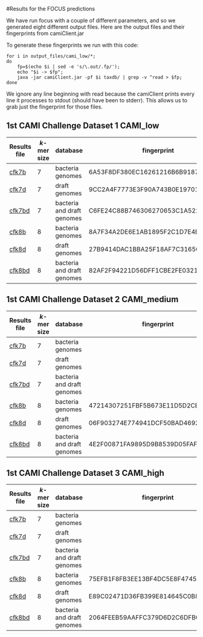 #Results for the FOCUS predictions

We have run focus with a couple of different parameters, and so we generated eight different output files. Here are the output files and their fingerprints from camiClient.jar

To generate these fingerprints we run with this code:

```
for i in output_files/cami_low/*;
do
	fp=$(echo $i | sed -e 's/\.out/.fp/');
	echo "$i -> $fp";
	java -jar camiClient.jar -pf $i taxdb/ | grep -v ^read > $fp;
done
```

We ignore any line beginning with read because the camiClient prints every line it processes to stdout (should have been to stderr). This allows us to grab just the fingerprint for those files.


## 1st CAMI Challenge Dataset 1 CAMI_low

Results file | *k*-mer size | database | fingerprint | Docker image
|---|---|---|---|---|
[cfk7b](cami_low/cfk7b.out)  | 7 | bacteria genomes | 6A53F8DF380EC16261216B6B9187BF29141 | [cfk7b](https://registry.hub.docker.com/u/linsalrob/cfk7b/)
[cfk7d](cami_low/cfk7d.out)  | 7 | draft genomes | 9CC2A4F7773E3F90A743B0E1970188B3141 | [cfk7d](https://registry.hub.docker.com/u/linsalrob/cfk7d/)
[cfk7bd](cami_low/cfk7bd.out) | 7 | bacteria and draft genomes | C6FE24C88B746306270653C1A522845D141 | [cfk7bd](https://registry.hub.docker.com/u/linsalrob/cfk7bd/)
[cfk8b](cami_low/cfk8b.out)  | 8 | bacteria genomes | 8A7F34A2DE6E1AB1895F2C1D7E4E48C6141 | [cfk8b](https://registry.hub.docker.com/u/linsalrob/cfk8b/)
[cfk8d](cami_low/cfk8d.out)  | 8 | draft genomes | 27B9414DAC1BBA25F18AF7C31650D3F0141 |  [cfk8d](https://registry.hub.docker.com/u/linsalrob/cfk8d/)
[cfk8bd](cami_low/cfk8bd.out) | 8 | bacteria and draft genomes | 82AF2F94221D56DFF1CBE2FE0321FFF1141 | [cfk8bd](https://registry.hub.docker.com/u/linsalrob/cfk8bd/)


## 1st CAMI Challenge Dataset 2 CAMI_medium

Results file | *k*-mer size | database | fingerprint | Docker image |
|---|---|---|---|---|
[cfk7b](cami_mid/cfk7b.out)  | 7 | bacteria genomes |  | [cfk7b](https://registry.hub.docker.com/u/linsalrob/cfk7b/)
[cfk7d](cami_mid/cfk7d.out)  | 7 | draft genomes |  | [cfk7d](https://registry.hub.docker.com/u/linsalrob/cfk7d/)
[cfk7bd](cami_mid/cfk7bd.out) | 7 | bacteria and draft genomes |  | [cfk7bd](https://registry.hub.docker.com/u/linsalrob/cfk7bd/)
[cfk8b](cami_mid/cfk8b.out)  | 8 | bacteria genomes | 47214307251FBF5B673E11D5D2CECB48141 | [cfk8b](https://registry.hub.docker.com/u/linsalrob/cfk8b/)
[cfk8d](cami_mid/cfk8d.out)  | 8 | draft genomes | 06F903274E774941DCF50BAD469232D7141 | [cfk8d](https://registry.hub.docker.com/u/linsalrob/cfk8d/)
[cfk8bd](cami_mid/cfk8bd.out) | 8 | bacteria and draft genomes | 4E2F00871FA9895D9B8539D05FAF8795141 | [cfk8bd](https://registry.hub.docker.com/u/linsalrob/cfk8bd/)


## 1st CAMI Challenge Dataset 3 CAMI_high


Results file | *k*-mer size | database | fingerprint | Docker image |
|---|---|---|---|---|
[cfk7b](cami_high/cfk7b.out)  | 7 | bacteria genomes |  | [cfk7b](https://registry.hub.docker.com/u/linsalrob/cfk7b/)
[cfk7d](cami_high/cfk7d.out)  | 7 | draft genomes |  | [cfk7d](https://registry.hub.docker.com/u/linsalrob/cfk7d/)
[cfk7bd](cami_high/cfk7bd.out) | 7 | bacteria and draft genomes |  | [cfk7bd](https://registry.hub.docker.com/u/linsalrob/cfk7bd/)
[cfk8b](cami_high/cfk8b.out)  | 8 | bacteria genomes | 75EFB1F8FB3EE13BF4DC5E8F47458E1C141 | [cfk8b](https://registry.hub.docker.com/u/linsalrob/cfk8b/)
[cfk8d](cami_high/cfk8d.out)  | 8 | draft genomes | E89C02471D36FB399E814645C0B86894141 | [cfk8d](https://registry.hub.docker.com/u/linsalrob/cfk8d/)
[cfk8bd](cami_high/cfk8bd.out) | 8 | bacteria and draft genomes | 2064FEEB59AAFFC379D6D2C6DFB08640141 | [cfk8bd](https://registry.hub.docker.com/u/linsalrob/cfk8bd/)






